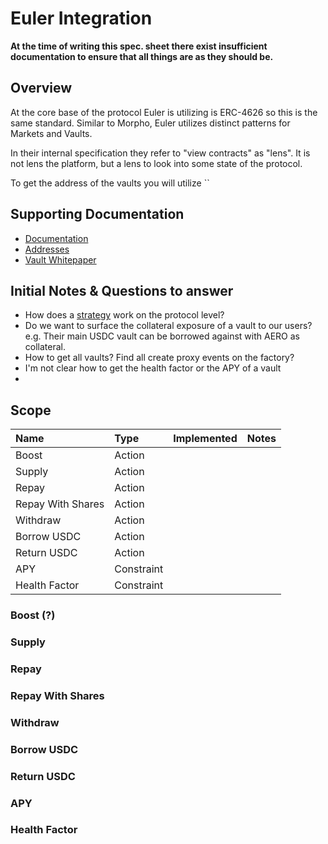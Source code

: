 # Euler Integration

**At the time of writing this spec. sheet there exist insufficient documentation to ensure that all things are as they should be.**

## Overview

At the core base of the protocol Euler is utilizing is ERC-4626 so this is the same standard. Similar to Morpho, Euler utilizes distinct patterns for Markets and Vaults.

In their internal specification they refer to "view contracts" as "lens". It is not lens the platform, but a lens to look into some state of the protocol.

To get the address of the vaults you will utilize ``

## Supporting Documentation

- [Documentation](https://docs.euler.finance)
- [Addresses](https://github.com/euler-xyz/euler-interfaces/tree/master/addresses)
- [Vault Whitepaper](https://github.com/euler-xyz/euler-vault-kit/blob/master/docs/whitepaper.md#composing-vaults)

## Initial Notes & Questions to answer

- How does a [strategy](https://app.euler.finance/strategies?network=base) work on the protocol level?
- Do we want to surface the collateral exposure of a vault to our users? e.g. Their main USDC vault can be borrowed against with AERO as collateral.
- How to get all vaults? Find all create proxy events on the factory?
- I'm not clear how to get the health factor or the APY of a vault
- 

## Scope

| Name              | Type       | Implemented | Notes |
| :---------------- | :--------- | :---------: | :---- |
| Boost             | Action     |             |       |
| Supply            | Action     |             |       |
| Repay             | Action     |             |       |
| Repay With Shares | Action     |             |       |
| Withdraw          | Action     |             |       |
| Borrow USDC       | Action     |             |       |
| Return USDC       | Action     |             |       |
| APY               | Constraint |             |       |
| Health Factor     | Constraint |             |       |


### Boost (?)
### Supply
### Repay
### Repay With Shares
### Withdraw
### Borrow USDC
### Return USDC
### APY

### Health Factor